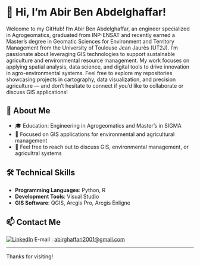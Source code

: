 # 👋 Hi, I’m Abir Ben Abdelghaffar!

Welcome to my GitHub! I’m Abir Ben Abdelghaffar, an engineer specialized in Agrogeomatics, graduated from INP-ENSAT and recently earned a Master’s degree in Geomatic Sciences for Environment and Territory Management from the University of Toulouse Jean Jaurès (UT2J). I’m passionate about leveraging GIS technologies to support sustainable agriculture and environmental resource management. My work focuses on applying spatial analysis, data science, and digital tools to drive innovation in agro-environmental systems.
Feel free to explore my repositories showcasing projects in cartography, data visualization, and precision agriculture — and don’t hesitate to connect if you’d like to collaborate or discuss GIS applications!

## 🚀 About Me
- 🎓 Education: Engineering in Agrogeomatics and Master’s in SIGMA
- 🌱 Focused on GIS applications for environmental and agricultural management
- 💬 Feel free to reach out to discuss GIS, environmental management, or agricultral systems

## 🛠️ Technical Skills
- **Programming Languages**: Python, R
- **Development Tools**: Visual Studio
- **GIS Software**: QGIS, Arcgis Pro, Arcgis Enligne 

## 📫 Contact Me
[![LinkedIn](https://img.shields.io/badge/LinkedIn-0A66C2?logo=linkedin&logoColor=white)](https://www.linkedin.com/in/abir-ben-abdelghaffar-29a390235)
E-mail : abirghaffari2001@gmail.com

---

Thanks for visiting!
